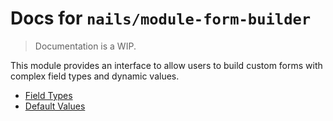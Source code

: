 # Docs for `nails/module-form-builder`
> Documentation is a WIP.

This module provides an interface to allow users to build custom forms with complex field types and dynamic values.

- [Field Types](fieldtypes.md)
- [Default Values](defaultvalues.md)
